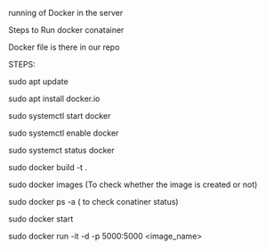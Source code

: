 running of Docker in the server 

Steps to Run docker conatainer  

Docker file is there in our repo

STEPS:

sudo apt update

sudo apt install docker.io

sudo systemctl start docker

sudo systemctl enable docker

sudo systemct status docker

sudo docker build -t <imagename> .

sudo docker images (To check whether the image is created or not)

sudo docker ps -a ( to check conatiner status)

sudo docker start <Container Id>

sudo docker run -it -d -p 5000:5000 <image_name>


